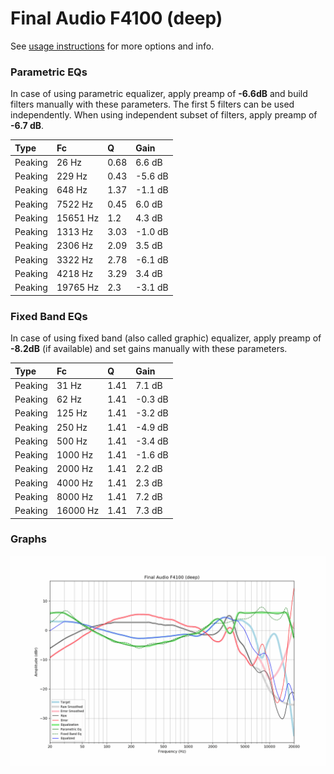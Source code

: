 # Final Audio F4100 (deep)
See [usage instructions](https://github.com/jaakkopasanen/AutoEq#usage) for more options and info.

### Parametric EQs
In case of using parametric equalizer, apply preamp of **-6.6dB** and build filters manually
with these parameters. The first 5 filters can be used independently.
When using independent subset of filters, apply preamp of **-6.7 dB**.

| Type    | Fc       |    Q | Gain    |
|:--------|:---------|:-----|:--------|
| Peaking | 26 Hz    | 0.68 | 6.6 dB  |
| Peaking | 229 Hz   | 0.43 | -5.6 dB |
| Peaking | 648 Hz   | 1.37 | -1.1 dB |
| Peaking | 7522 Hz  | 0.45 | 6.0 dB  |
| Peaking | 15651 Hz | 1.2  | 4.3 dB  |
| Peaking | 1313 Hz  | 3.03 | -1.0 dB |
| Peaking | 2306 Hz  | 2.09 | 3.5 dB  |
| Peaking | 3322 Hz  | 2.78 | -6.1 dB |
| Peaking | 4218 Hz  | 3.29 | 3.4 dB  |
| Peaking | 19765 Hz | 2.3  | -3.1 dB |

### Fixed Band EQs
In case of using fixed band (also called graphic) equalizer, apply preamp of **-8.2dB**
(if available) and set gains manually with these parameters.

| Type    | Fc       |    Q | Gain    |
|:--------|:---------|:-----|:--------|
| Peaking | 31 Hz    | 1.41 | 7.1 dB  |
| Peaking | 62 Hz    | 1.41 | -0.3 dB |
| Peaking | 125 Hz   | 1.41 | -3.2 dB |
| Peaking | 250 Hz   | 1.41 | -4.9 dB |
| Peaking | 500 Hz   | 1.41 | -3.4 dB |
| Peaking | 1000 Hz  | 1.41 | -1.6 dB |
| Peaking | 2000 Hz  | 1.41 | 2.2 dB  |
| Peaking | 4000 Hz  | 1.41 | 2.3 dB  |
| Peaking | 8000 Hz  | 1.41 | 7.2 dB  |
| Peaking | 16000 Hz | 1.41 | 7.3 dB  |

### Graphs
![](./Final%20Audio%20F4100%20(deep).png)